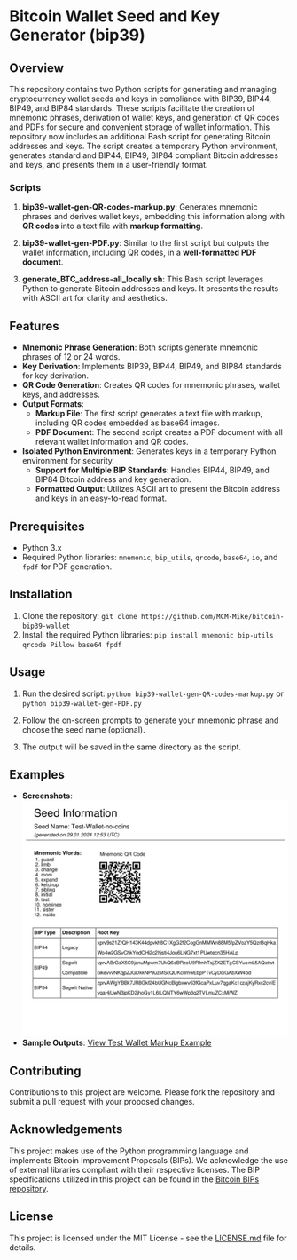 # Bitcoin Wallet Seed and Key Generator (bip39)

## Overview
This repository contains two Python scripts for generating and managing cryptocurrency wallet seeds and keys in compliance with BIP39, BIP44, BIP49, and BIP84 standards. These scripts facilitate the creation of mnemonic phrases, derivation of wallet keys, and generation of QR codes and PDFs for secure and convenient storage of wallet information.
This repository now includes an additional Bash script for generating Bitcoin addresses and keys. The script creates a temporary Python environment, generates standard and BIP44, BIP49, BIP84 compliant Bitcoin addresses and keys, and presents them in a user-friendly format.


### Scripts
1. **bip39-wallet-gen-QR-codes-markup.py**: Generates mnemonic phrases and derives wallet keys, embedding this information along with **QR codes** into a text file with **markup formatting**.
   
2. **bip39-wallet-gen-PDF.py**: Similar to the first script but outputs the wallet information, including QR codes, in a **well-formatted PDF document**.
3. **generate_BTC_address-all_locally.sh**: This Bash script leverages Python to generate Bitcoin addresses and keys. It presents the results with ASCII art for clarity and aesthetics.

## Features
- **Mnemonic Phrase Generation**: Both scripts generate mnemonic phrases of 12 or 24 words.
- **Key Derivation**: Implements BIP39, BIP44, BIP49, and BIP84 standards for key derivation.
- **QR Code Generation**: Creates QR codes for mnemonic phrases, wallet keys, and addresses.
- **Output Formats**:
  - **Markup File**: The first script generates a text file with markup, including QR codes embedded as base64 images.
  - **PDF Document**: The second script creates a PDF document with all relevant wallet information and QR codes.
- **Isolated Python Environment**: Generates keys in a temporary Python environment for security.
   - **Support for Multiple BIP Standards**: Handles BIP44, BIP49, and BIP84 Bitcoin address and key generation.
   - **Formatted Output**: Utilizes ASCII art to present the Bitcoin address and keys in an easy-to-read format.


## Prerequisites
- Python 3.x
- Required Python libraries: `mnemonic`, `bip_utils`, `qrcode`, `base64`, `io`, and `fpdf` for PDF generation.

## Installation

1. Clone the repository:
`git clone https://github.com/MCM-Mike/bitcoin-bip39-wallet`
2. Install the required Python libraries: `pip install mnemonic bip-utils qrcode Pillow base64 fpdf`
   
## Usage
1. Run the desired script: `python bip39-wallet-gen-QR-codes-markup.py`
or `python bip39-wallet-gen-PDF.py`

2. Follow the on-screen prompts to generate your mnemonic phrase and choose the seed name (optional).
3. The output will be saved in the same directory as the script.

## Examples

- **Screenshots**: ![Example Wallet Screenshot - First Page](examples/Example-Wallet-Screenshot-1stpage.jpg)
- **Sample Outputs**: [View Test Wallet Markup Example](https://github.com/MCM-Mike/bitcoin-bip39-wallet/blob/main/examples)




## Contributing
Contributions to this project are welcome. Please fork the repository and submit a pull request with your proposed changes.

## Acknowledgements

This project makes use of the Python programming language and implements Bitcoin Improvement Proposals (BIPs). We acknowledge the use of external libraries compliant with their respective licenses. The BIP specifications utilized in this project can be found in the [Bitcoin BIPs repository](https://github.com/bitcoin/bips/tree/master?tab=readme-ov-file).

## License
This project is licensed under the MIT License - see the [LICENSE.md](LICENSE.md) file for details.




